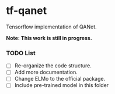 # tf-qanet
Tensorflow implementation of QANet. 

**Note: This work is still in progress.**

### TODO List

- [ ] Re-organize the code structure.
- [ ] Add more documentation.
- [ ] Change ELMo to the official package.
- [ ] Include pre-trained model in this folder